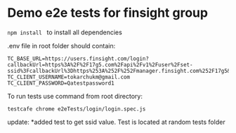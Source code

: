 # Demo e2e tests for finsight group

```npm install ```
to install all dependencies



.env file in root folder should contain:
```
TC_BASE_URL=https://users.finsight.com/login?callbackUrl=https%3A%2F%2F17g5.com%2Fapi%2Fv1%2Fuser%2Fset-ssid%3FcallbackUrl%3Dhttps%253A%252F%252Fmanager.finsight.com%252F17g5&tenant=17g5
TC_CLIENT_USERNAME=tokarchukm@gmail.com
TC_CLIENT_PASSWORD=Qatestpassword1
```

To run tests use command from root directory:
```
testcafe chrome e2eTests/login/login.spec.js 
```

update: *added test to get ssid value. Test is located at random tests folder
